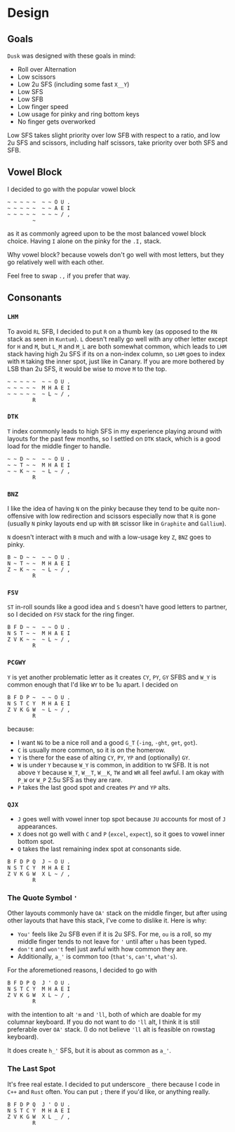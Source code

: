 # Design

<!-- toc -->

## Goals
`Dusk` was designed with these goals in mind:
- Roll over Alternation
- Low scissors
- Low 2u SFS (including some fast `X__Y`)
- Low SFS
- Low SFB
- Low finger speed
- Low usage for pinky and ring bottom keys
- No finger gets overworked

Low SFS takes slight priority over low SFB with respect to a ratio, and low 2u SFS and scissors, including half scissors, take priority over both SFS and SFB.

## Vowel Block
I decided to go with the popular vowel block
```
~ ~ ~ ~ ~  ~ ~ O U .
~ ~ ~ ~ ~  ~ ~ A E I
~ ~ ~ ~ ~  ~ ~ ~ / ,
        ~
```
as it as commonly agreed upon to be the most balanced vowel block choice.
Having `I` alone on the pinky for the `.I,` stack.

Why vowel block? because vowels don't go well with most letters, but they go relatively well with each other.

Feel free to swap `.,` if you prefer that way.

## Consonants

### `LHM`
To avoid `RL` SFB, I decided to put `R` on a thumb key (as opposed to the `RN` stack as seen in `Kuntum`). `L` doesn't really go well with any other letter except for `H` and `M`, but `L_M` and `M_L` are both somewhat common, which leads to `LHM` stack having high 2u SFS if its on a non-index column, so `LHM` goes to index with `M` taking the inner spot, just like in Canary. If you are more bothered by LSB than 2u SFS, it would be wise to move `M` to the top.
```
~ ~ ~ ~ ~  ~ ~ O U .
~ ~ ~ ~ ~  M H A E I
~ ~ ~ ~ ~  ~ L ~ / ,
        R
```
### `DTK`
`T` index commonly leads to high SFS in my experience playing around with layouts for the past few months, so I settled on `DTK` stack, which is a good load for the middle finger to handle.

```
~ ~ D ~ ~  ~ ~ O U .
~ ~ T ~ ~  M H A E I
~ ~ K ~ ~  ~ L ~ / ,
        R
```
### `BNZ`
I like the idea of having `N` on the pinky because they tend to be quite non-offensive with low redirection and scissors especially now that `R` is gone (usually `N` pinky layouts end up with `BR` scissor like in `Graphite` and `Gallium`).

`N` doesn't interact with `B` much and with a low-usage key `Z`, `BNZ` goes to pinky.

```
B ~ D ~ ~  ~ ~ O U .
N ~ T ~ ~  M H A E I
Z ~ K ~ ~  ~ L ~ / ,
        R
```
### `FSV`
`ST` in-roll sounds like a good idea and `S` doesn't have good letters to partner, so I decided on `FSV` stack for the ring finger.
```
B F D ~ ~  ~ ~ O U .
N S T ~ ~  M H A E I
Z V K ~ ~  ~ L ~ / ,
        R
```
### `PCGWY`
`Y` is yet another problematic letter as it creates `CY`, `PY`, `GY` SFBS and `W_Y` is common enough that I'd like `WY` to be 1u apart. 
I decided on
```
B F D P ~  ~ ~ O U .
N S T C Y  M H A E I
Z V K G W  ~ L ~ / ,
        R
```
because:
- I want `NG` to be a nice roll and a good `G_T` (`-ing`, `-ght`, `get`, `got`).
- `C` is usually more common, so it is on the homerow.
- `Y` is there for the ease of alting `CY`, `PY`, `YP` and (optionally) `GY`.
- `W` is under `Y` because `W_Y` is common, in addition to `YW` SFB. It is not above `Y` because `W_T`, `W__T`, `W__K`, `TW` and `WR` all feel awful. I am okay with `P_W` or `W_P` 2.5u SFS as they are rare.
- `P` takes the last good spot and creates `PY` and `YP` alts.

### `QJX`
- `J` goes well with vowel inner top spot because `JU` accounts for most of `J` appearances.
- `X` does not go well with `C` and `P` (`excel`, `expect`), so it goes to vowel inner bottom spot.
- `Q` takes the last remaining index spot at consonants side.
```
B F D P Q  J ~ O U .
N S T C Y  M H A E I
Z V K G W  X L ~ / ,
        R
```

### The Quote Symbol `'`
Other layouts commonly have `OA'` stack on the middle finger, but after using other layouts that have this stack, I've come to dislike it. Here is why:
- `You'` feels like 2u SFB even if it is 2u SFS. For me, `ou` is a roll, so my middle finger tends to not leave for `'` until after `u` has been typed.
- `don't` and `won't` feel just awful with how common they are.
- Additionally, `a_'` is common too (`that's`, `can't`, `what's`).

For the aforemetioned reasons, I decided to go with
```
B F D P Q  J ' O U .
N S T C Y  M H A E I
Z V K G W  X L ~ / ,
        R
```
with the intention to alt `'m` and `'ll`, both of which are doable for my columnar keyboard.  If you do not want to do `'ll` alt, I think it is still preferable over `OA'` stack. (I do not believe `'ll` alt is feasible on rowstag keyboard).

It does create `h_'` SFS, but it is about as common as `a_'`.

### The Last Spot
It's free real estate. I decided to put underscore `_` there because I code in `C++` and `Rust` often. You can put `;` there if you'd like, or anything really.

```
B F D P Q  J ' O U .
N S T C Y  M H A E I
Z V K G W  X L _ / ,
        R
```
